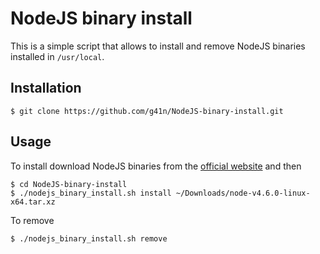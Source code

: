 # NodeJS binary install

This is a simple script that allows to install and remove NodeJS binaries installed in `/usr/local`.

## Installation

```
$ git clone https://github.com/g41n/NodeJS-binary-install.git
```

## Usage

To install download NodeJS binaries from the [official website](https://nodejs.org) and then

```
$ cd NodeJS-binary-install
$ ./nodejs_binary_install.sh install ~/Downloads/node-v4.6.0-linux-x64.tar.xz
```

To remove

```
$ ./nodejs_binary_install.sh remove
```
